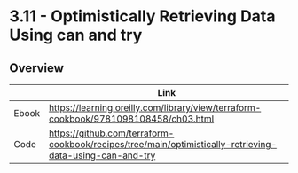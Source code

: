 # 3.11 - Optimistically Retrieving Data Using can and try

## Overview

|       | Link                                                                                 |
|-------|--------------------------------------------------------------------------------------|
| Ebook | https://learning.oreilly.com/library/view/terraform-cookbook/9781098108458/ch03.html |
| Code  | https://github.com/terraform-cookbook/recipes/tree/main/optimistically-retrieving-data-using-can-and-try                   |
